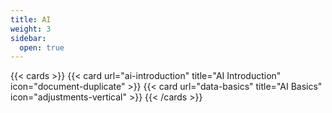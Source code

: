 ```yaml
---
title: AI
weight: 3
sidebar:
  open: true
---
```


{{< cards >}}
  {{< card url="ai-introduction" title="AI Introduction" icon="document-duplicate" >}}
  {{< card url="data-basics" title="AI Basics" icon="adjustments-vertical" >}}
{{< /cards >}}